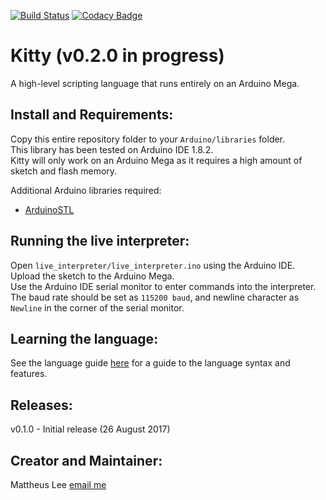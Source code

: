 [![Build Status](https://travis-ci.org/mattheuslee/KittyInterpreter.svg?branch=master)](https://travis-ci.org/mattheuslee/KittyInterpreter)
[![Codacy Badge](https://api.codacy.com/project/badge/Grade/f23a880e869647f89641f2d6a9e4a9ef)](https://www.codacy.com/app/mattheus.lee/KittyInterpreter?utm_source=github.com&amp;utm_medium=referral&amp;utm_content=mattheuslee/KittyInterpreter&amp;utm_campaign=Badge_Grade)
# Kitty (v0.2.0 in progress)
A high-level scripting language that runs entirely on an Arduino Mega.

## Install and Requirements:
Copy this entire repository folder to your `Arduino/libraries` folder.  
This library has been tested on Arduino IDE 1.8.2.  
Kitty will only work on an Arduino Mega as it requires a high amount of sketch and flash memory.  

Additional Arduino libraries required:  
* [ArduinoSTL](https://github.com/mike-matera/ArduinoSTL)

## Running the live interpreter:
Open `live_interpreter/live_interpreter.ino` using the Arduino IDE.  
Upload the sketch to the Arduino Mega.  
Use the Arduino IDE serial monitor to enter commands into the interpreter.  
The baud rate should be set as `115200 baud`, and newline character as `Newline` in the corner of the serial monitor.  

## Learning the language:  
See the language guide [here](https://github.com/mattheuslee/KittyInterpreter/blob/gh-pages/KittyLanguageGuide.md) for a guide to the language syntax and features.

## Releases:
v0.1.0 - Initial release (26 August 2017)

## Creator and Maintainer:
Mattheus Lee [email me](mailto:mattheuslee@gmail.com)
